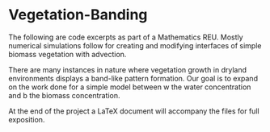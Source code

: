 # Vegetation-Banding

The following are code excerpts as part of a Mathematics REU. Mostly numerical simulations follow for creating and modifying interfaces of simple biomass vegetation with advection.

There are many instances in nature where vegetation growth in dryland environments displays a band-like pattern formation. Our goal is to expand on the work done for a simple model between w the water concentration and b the biomass concentration. 

At the end of the project a LaTeX document will accompany the files for full exposition.




